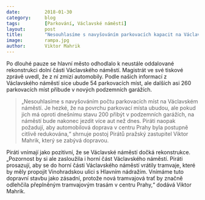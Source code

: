 ```yaml
---
date:         2018-01-30
category:     blog
tags:         [Parkování, Václavské náměstí]
layout:       post
title:        "Nesouhlasíme s navyšováním parkovacích kapacit na Václavském náměstí" 
image:        rampa.jpg
author:       Viktor Mahrik
---
```


Po dlouhé pauze se hlavní město odhodlalo k neustále oddalované rekonstrukci dolní části Václavského náměstí. Magistrát ve své tiskové zprávě uvedl, že z ní zmizí automobily. Podle našich informací z Václavského náměstí sice ubude 54 parkovacích míst, ale dalších asi 260 parkovacích míst přibude v nových podzemních garážích. 

> „Nesouhlasíme s navyšováním počtu parkovacích míst na Václavském náměstí. Je hezké, že na povrchu parkovací místa ubudou, ale pokud jich má oproti dnešnímu stavu 200 přibýt v podzemních garážích, na náměstí bude nakonec jezdit více aut než dnes. Piráti naopak požadují, aby automobilová doprava v centru Prahy byla postupně citlivě redukována,“ shrnuje postoj Pirátů pražský zastupitel Viktor Mahrik, který se zabývá dopravou.

Piráti vnímají jako pozitivní, že se Václavské náměstí dočká rekonstrukce. „Pozornost by si ale zasloužila i horní část Václavského náměstí. Piráti prosazují, aby se do horní části Václavského náměstí vrátily tramvaje, které by měly propojit Vinohradskou ulici s Hlavním nádražím. Vnímáme tuto dopravní stavbu jako zásadní, protože nová tramvajová trať by značně odlehčila přeplněným tramvajovým trasám v centru Prahy,“ dodává Viktor Mahrik.
